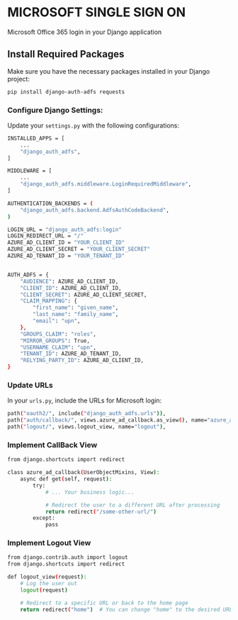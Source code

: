 <!-- @format -->

# MICROSOFT SINGLE SIGN ON

Microsoft Office 365 login in your Django application

## Install Required Packages

Make sure you have the necessary packages installed in your Django project:

```bash
pip install django-auth-adfs requests

```

### Configure Django Settings:

Update your `settings.py` with the following configurations:

```bash
INSTALLED_APPS = [
    ...
    "django_auth_adfs",
]

```

```bash
MIDDLEWARE = [
    ...
    "django_auth_adfs.middleware.LoginRequiredMiddleware",
]

```

```bash
AUTHENTICATION_BACKENDS = (
    "django_auth_adfs.backend.AdfsAuthCodeBackend",
)

```

```bash
LOGIN_URL = "django_auth_adfs:login"
LOGIN_REDIRECT_URL = "/"
AZURE_AD_CLIENT_ID = "YOUR_CLIENT_ID"
AZURE_AD_CLIENT_SECRET = "YOUR_CLIENT_SECRET"
AZURE_AD_TENANT_ID = "YOUR_TENANT_ID"

```

```bash

AUTH_ADFS = {
    "AUDIENCE": AZURE_AD_CLIENT_ID,
    "CLIENT_ID": AZURE_AD_CLIENT_ID,
    "CLIENT_SECRET": AZURE_AD_CLIENT_SECRET,
    "CLAIM_MAPPING": {
        "first_name": "given_name",
        "last_name": "family_name",
        "email": "upn",
    },
    "GROUPS_CLAIM": "roles",
    "MIRROR_GROUPS": True,
    "USERNAME_CLAIM": "upn",
    "TENANT_ID": AZURE_AD_TENANT_ID,
    "RELYING_PARTY_ID": AZURE_AD_CLIENT_ID,
}

```

### Update URLs

In your `urls.py`, include the URLs for Microsoft login:

```bash
path("oauth2/", include("django_auth_adfs.urls")),
path("auth/callback/", views.azure_ad_callback.as_view(), name="azure_ad_callback"),
path("logout/", views.logout_view, name="logout"),

```

### Implement CallBack View

```bash
from django.shortcuts import redirect

class azure_ad_callback(UserObjectMixins, View):
    async def get(self, request):
        try:
            # ... Your business logic...

            # Redirect the user to a different URL after processing
            return redirect("/some-other-url/")
        except:
            pass

```

### Implement Logout View

```bash
from django.contrib.auth import logout
from django.shortcuts import redirect

def logout_view(request):
    # Log the user out
    logout(request)

    # Redirect to a specific URL or back to the home page
    return redirect("home")  # You can change "home" to the desired URL


```
